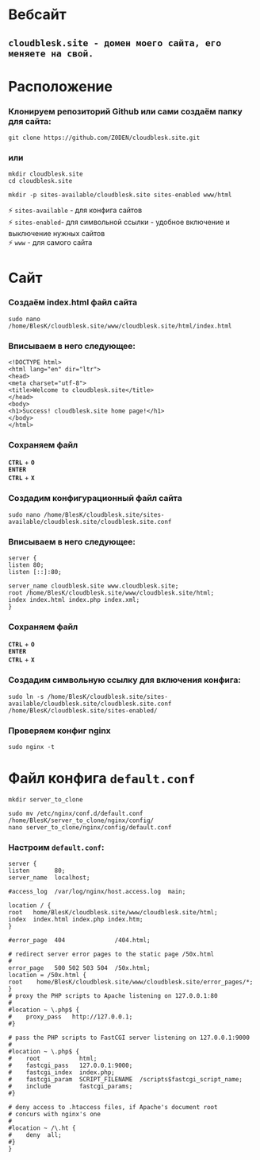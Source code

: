 # Вебсайт
## `cloudblesk.site - домен моего сайта, его меняете на свой.`
# Расположение
### Клонируем репозиторий Github или сами создаём папку для сайта:

```
git clone https://github.com/Z0DEN/cloudblesk.site.git
```
### или
```
mkdir cloudblesk.site
cd cloudblesk.site
```
```
mkdir -p sites-available/cloudblesk.site sites-enabled www/html
```
⚡ `sites-available` - для конфига сайтов  
⚡ `sites-enabled`- для символьной ссылки - удобное включение и выключение нужных сайтов  
⚡ `www` - для самого сайта
# Сайт
### Создаём index.html файл сайта

```
sudo nano /home/BlesK/cloudblesk.site/www/cloudblesk.site/html/index.html
```
### Вписываем в него следующее:
```
<!DOCTYPE html>
<html lang="en" dir="ltr">
<head>
<meta charset="utf-8">
<title>Welcome to cloudblesk.site</title>
</head>
<body>
<h1>Success! cloudblesk.site home page!</h1>
</body>
</html>
```
### Сохраняем файл
**`CTRL`** + **`O`**  
**`ENTER`**  
**`CTRL`** + **`X`**

### Создадим конфигурационный файл сайта
```
sudo nano /home/BlesK/cloudblesk.site/sites-available/cloudblesk.site/cloudblesk.site.conf
``` 
### Вписываем в него следующее:
```
server {
listen 80;
listen [::]:80;

server_name cloudblesk.site www.cloudblesk.site;
root /home/BlesK/cloudblesk.site/www/cloudblesk.site/html;
index index.html index.php index.xml;
}
```

### Сохраняем файл
**`CTRL`** + **`O`**  
**`ENTER`**  
**`CTRL`** + **`X`**

### Создадим символьную ссылку для включения конфига:
```
sudo ln -s /home/BlesK/cloudblesk.site/sites-available/cloudblesk.site/cloudblesk.site.conf /home/BlesK/cloudblesk.site/sites-enabled/
```
### Проверяем конфиг nginx
```
sudo nginx -t
```
# Файл конфига `default.conf`
```
mkdir server_to_clone
```
```
sudo mv /etc/nginx/conf.d/default.conf /home/BlesK/server_to_clone/nginx/config/
nano server_to_clone/nginx/config/default.conf
```

### Настроим `default.conf`:
```
server {
listen       80;
server_name  localhost;

#access_log  /var/log/nginx/host.access.log  main;

location / {
root   home/BlesK/cloudblesk.site/www/cloudblesk.site/html;
index  index.html index.php index.htm;
}

#error_page  404              /404.html;

# redirect server error pages to the static page /50x.html
#
error_page   500 502 503 504  /50x.html;
location = /50x.html {
root    home/BlesK/cloudblesk.site/www/cloudblesk.site/error_pages/*;
}
# proxy the PHP scripts to Apache listening on 127.0.0.1:80
#
#location ~ \.php$ {
#    proxy_pass   http://127.0.0.1;
#}

# pass the PHP scripts to FastCGI server listening on 127.0.0.1:9000
#
#location ~ \.php$ {
#    root           html;
#    fastcgi_pass   127.0.0.1:9000;
#    fastcgi_index  index.php;
#    fastcgi_param  SCRIPT_FILENAME  /scripts$fastcgi_script_name;
#    include        fastcgi_params;
#}

# deny access to .htaccess files, if Apache's document root
# concurs with nginx's one
#
#location ~ /\.ht {
#    deny  all;
#}
}
```